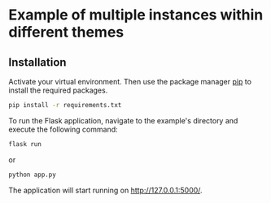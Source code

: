 # Example of multiple instances within different themes

## Installation

Activate your virtual environment. Then use the package manager [pip](https://pip.pypa.io/en/stable/) to install the required packages.

```bash
pip install -r requirements.txt
```
To run the Flask application, navigate to the example's directory and execute the following command:
```bash
flask run
```
or
```bash
python app.py
```
The application will start running on http://127.0.0.1:5000/.